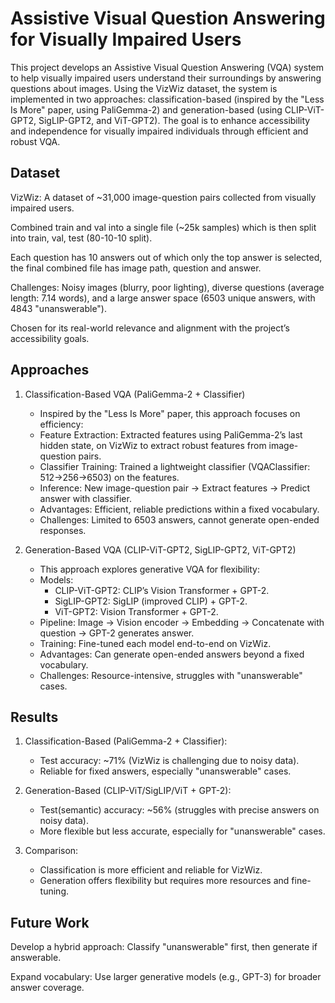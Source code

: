 # Assistive Visual Question Answering for Visually Impaired Users

This project develops an Assistive Visual Question Answering (VQA) system to help visually impaired users understand their surroundings by answering questions about images. Using the VizWiz dataset, the system is implemented in two approaches: classification-based (inspired by the "Less Is More" paper, using PaliGemma-2) and generation-based (using CLIP-ViT-GPT2, SigLIP-GPT2, and ViT-GPT2). The goal is to enhance accessibility and independence for visually impaired individuals through efficient and robust VQA.

## Dataset

VizWiz: A dataset of ~31,000 image-question pairs collected from visually impaired users.

Combined train and val into a single file (~25k samples) which is then split into train, val, test (80-10-10 split).

Each question has 10 answers out of which only the top answer is selected, the final combined file has image path, question and answer.

Challenges: Noisy images (blurry, poor lighting), diverse questions (average length: 7.14 words), and a large answer space (6503 unique answers, with 4843 "unanswerable").

Chosen for its real-world relevance and alignment with the project’s accessibility goals.

## Approaches

1. Classification-Based VQA (PaliGemma-2 + Classifier)

    - Inspired by the "Less Is More" paper, this approach focuses on efficiency:
    - Feature Extraction: Extracted features using PaliGemma-2’s last hidden state, on VizWiz to extract robust features from image-question pairs.
    - Classifier Training: Trained a lightweight classifier (VQAClassifier: 512→256→6503) on the features.
    - Inference: New image-question pair → Extract features → Predict answer with classifier.
    - Advantages: Efficient, reliable predictions within a fixed vocabulary.
    - Challenges: Limited to 6503 answers, cannot generate open-ended responses.

2. Generation-Based VQA (CLIP-ViT-GPT2, SigLIP-GPT2, ViT-GPT2)

   - This approach explores generative VQA for flexibility:
   - Models:
      - CLIP-ViT-GPT2: CLIP’s Vision Transformer + GPT-2.
      - SigLIP-GPT2: SigLIP (improved CLIP) + GPT-2.
      - ViT-GPT2: Vision Transformer + GPT-2.
   - Pipeline: Image → Vision encoder → Embedding → Concatenate with question → GPT-2 generates answer.
   - Training: Fine-tuned each model end-to-end on VizWiz.
   - Advantages: Can generate open-ended answers beyond a fixed vocabulary.
   - Challenges: Resource-intensive, struggles with "unanswerable" cases.

## Results

1. Classification-Based (PaliGemma-2 + Classifier):
    - Test accuracy: ~71% (VizWiz is challenging due to noisy data).
    - Reliable for fixed answers, especially "unanswerable" cases.

2. Generation-Based (CLIP-ViT/SigLIP/ViT + GPT-2):
    - Test(semantic) accuracy: ~56% (struggles with precise answers on noisy data).
    - More flexible but less accurate, especially for "unanswerable" cases.

3. Comparison:
    - Classification is more efficient and reliable for VizWiz.
    - Generation offers flexibility but requires more resources and fine-tuning.

## Future Work

Develop a hybrid approach: Classify "unanswerable" first, then generate if answerable.

Expand vocabulary: Use larger generative models (e.g., GPT-3) for broader answer coverage.
